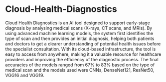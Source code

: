 # Cloud-Health-Diagnostics
Cloud Health Diagnostics is an AI tool designed to support early-stage diagnosis by analysing medical scans (X-rays, CT scans, and MRIs). By using advanced machine learning models, the system first identifies the type of scan and then provides an initial diagnosis, helping both patients and doctors to get a clearer understanding of potential health issues before the specialist consultation. With its cloud-based infrastructure, the tool is easy to access from anywhere, making it a valuable resource for healthcare providers and improving the efficiency of the diagnostic process. The final accuracies of the models ranged from 67% to 83% based on the type of medical scan and the models used were CNNs, DenseNet121, ResNet50, VGG16 and VGG19.
